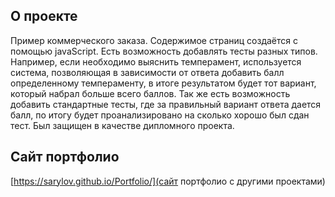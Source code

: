 ## О проекте

Пример коммерческого заказа. Содержимое страниц создаётся с помощью javaScript. Есть возможность добавлять тесты разных типов. Например, если необходимо выяснить темперамент, используется система, позволяющая в зависимости от ответа добавить балл определенному темпераменту, в итоге результатом будет тот вариант, который набрал больше всего баллов. Так же есть возможность добавить стандартные тесты, где за правильный вариант ответа дается балл, по итогу будет проанализировано на сколько хорошо был сдан тест. Был защищен в качестве дипломного проекта.

## Сайт портфолио

[https://sarylov.github.io/Portfolio/](сайт портфолио с другими проектами)
